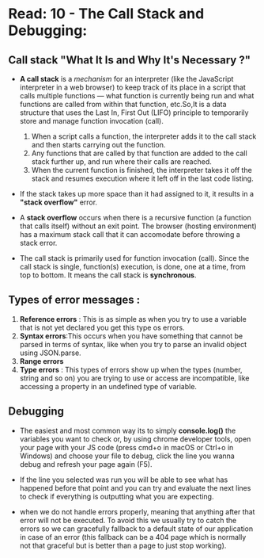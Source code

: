 # Read: 10 - The Call Stack and Debugging:
## Call stack "What It Is and Why It's Necessary ?"
* **A call stack** is a *mechanism* for an interpreter (like the JavaScript interpreter in a web browser) to keep track of its place in a script that calls multiple functions — what function is currently being run and what functions are called from within that function, etc.So,It is a data structure that uses the Last In, First Out (LIFO) principle to temporarily store and manage function invocation (call).

  1. When a script calls a function, the interpreter adds it to the call stack and then starts carrying out the function.
  2. Any functions that are called by that function are added to the call stack further up, and run where their calls are reached.
  3. When the current function is finished, the interpreter takes it off the stack and resumes execution where it left off in the last code listing.

* If the stack takes up more space than it had assigned to it, it results in a **"stack overflow"** error.
* A **stack overflow** occurs when there is a recursive function (a function that calls itself) without an exit point. The browser (hosting environment) has a maximum stack call that it can accomodate before throwing a stack error.

* The call stack is primarily used for function invocation (call). Since the call stack is single, function(s) execution, is done, one at a time, from top to bottom. It means the call stack is **synchronous**.

## Types of error messages :
1. **Reference errors** : This is as simple as when you try to use a variable that is not yet declared you get this type os errors.
2. **Syntax errors**:This occurs when you have something that cannot be parsed in terms of syntax, like when you try to parse an invalid object using JSON.parse.
3. **Range errors** 
4. **Type errors** : This types of errors show up when the types (number, string and so on) you are trying to use or access are incompatible, like accessing a property in an undefined type of variable.

## Debugging
  * The easiest and  most common way its to simply **console.log()** the variables you want to check or, by using chrome developer tools, open your page with your JS code (press cmd+o in macOS or Ctrl+o in Windows) and choose your file to debug, click the line you wanna debug and refresh your page again (F5).
  * If the line you selected was run you will be able to see what has happened before that point and you can try and evaluate the next lines to check if everything is outputting what you are expecting.

* when we do not handle errors properly, meaning that anything after that error will not be executed. To avoid this we usually try to catch the errors so we can gracefully fallback to a default state of our application in case of an error (this fallback can be a 404 page which is normally not that graceful but is better than a page to just stop working).




  


